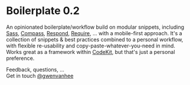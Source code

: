 Boilerplate 0.2
===============

An opinionated boilerplate/workflow build on modular snippets, including [Sass](http://sass-lang.com/), [Compass](http://compass-style.org/), [Respond](https://github.com/scottjehl/Respond), [Require](http://requirejs.org/), ... with a mobile-first approach. It's a collection of snippets & best practices combined to a personal workflow, with flexible re-usability and copy-paste-whatever-you-need in mind. Works great as a framework within [CodeKit](http://incident57.com/codekit/), but that's just a personal preference.  
  
Feedback, questions, ...     
Get in touch [@gwenvanhee](http://www.twitter.com/gwenvanhee)